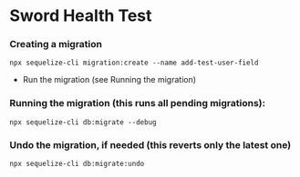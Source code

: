 # Sword Health Test

### Creating a migration
```
npx sequelize-cli migration:create --name add-test-user-field
```

- Run the migration (see Running the migration)

### Running the migration (this runs all pending migrations):
```
npx sequelize-cli db:migrate --debug

```

### Undo the migration, if needed (this reverts only the latest one)
```
npx sequelize-cli db:migrate:undo

```

